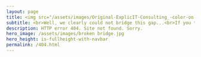 ```yaml
---
layout: page
title: <img src="/assets/images/Original-ExplicIT-Consulting_-color-on-transparent_-company-and-slogan.png" alt="ExplicIT Consulting. We bridge the gap." width="600">
subtitle: <br>Well, we clearly could not bridge this gap...<br>If you think that there is an error on our side, please <strong><a href="/contact/#impress">let us know</a></strong>.
description: HTTP error 404. Site not found. Sorry.
hero_image: /assets/images/broken bridge.jpg
hero_height: is-fullheight-with-navbar
permalink: /404.html
---
```

<script>
    var allposts = [];

    function redirectToCorrectPage() {
        {% for post in site.posts %}
            allposts.push("{{ site.url }}{{ post.url }}");
        {% endfor %}
        
        var url = window.location.toString();
        
        if (url.slice(-1) === "/") {
                url = url.slice(0, -1);
        }
        
        var allpostsUpperCase = allposts.map(function(value) {
            return value.toUpperCase();
        });
    
        var i = allpostsUpperCase.indexOf(url.toUpperCase());
        
        if (i != -1) {
            console.log(allposts[i]);
            window.location = allposts[i];
        }
    }
    
    window.onload = redirectToCorrectPage;
</script>
